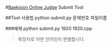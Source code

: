 #[Baekjoon Online Judge](http://www.acmicpc.net/) Submit Tool

##Tool 사용법
python submit.py 문제번호 파일이름

###예제
python submit.py 1920 1920.cpp

> 확장자로 어떤 언어인지 판별합니다.

